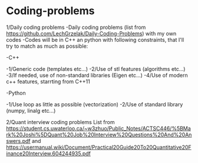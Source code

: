 # Coding-problems

1/Daily coding problems
-Daily coding problems (list from https://github.com/LechGrzelak/Daily-Coding-Problems) with my own codes
-Codes will be in C++ an python with following constraints, that I'll try to match as much as possible:

-C++

-1/Generic code (templates etc...)
-2/Use of stl features (algorithms etc...)
-3/If needed, use of non-standard libraries (Eigen etc...)
-4/Use of modern c++ features, starrting from C++11

-Python

-1/Use loop as little as possible (vectorization)
-2/Use of standard library (numpy, linalg etc...)

2/Quant interview coding problems
List from https://student.cs.uwaterloo.ca/~w3zhuo/Public_Notes/ACTSC446/%5BMark%20Joshi%5DQuant%20Job%20Interview%20Questions%20And%20Answers.pdf and https://usermanual.wiki/Document/Practical20Guide20To20Quantitative20Finance20Interview.604244935.pdf
